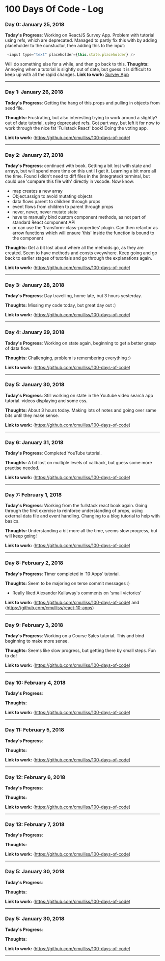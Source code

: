 # 100 Days Of Code - Log

### Day 0: January 25, 2018

**Today's Progress**: Working on ReactJS Survey App. Problem with tutorial using refs, which are deprecated. Managed to partly fix this with by adding placeholder to the constuctor, then adding this to the input:
``` javascript  
 <input type="text" placeholder={this.state.placeholder} />
```
Will do something else for a while, and then go back to this.
**Thoughts:** 
    Annoying when a tutorial is slightly out of date, but guess it is difficult to keep up with all the rapid changes.
**Link to work:** [Survey App](https://github.com/cmulliss/100-days-of-code)

- - - 

### Day 1: January 26, 2018

**Today's Progress**: Getting the hang of this.props and pulling in objects from seed file.

**Thoughts:** Frustrating, but also interesting trying to work around a slightly? out of date tutorial, using deprecated refs. Got part way, but left it for now to work through the nice fat 'Fullstack React' book! Doing the voting app. 

**Link to work:** 
(https://github.com/cmulliss/100-days-of-code)

- - - 

### Day 2: January 27, 2018

**Today's Progress**: continued with book. Getting a bit lost with state and arrays, but will spend more time on this until I get it. Learning a bit more all the time. Found I didn't need to diff files in the (integrated) terminal, but could use 'compare this file with' directly in vscode. 
Now know:
- map creates a new array
- Object.assign to avoid mutating objects
- data flows parent to children through props
- event flows from children to parent through props
- never, never, never mutate state
- have to manually bind custom component methods, as not part of standard React component API
- or can use the 'transform-class-properties' plugin. Can then refactor as arrow functions which will ensure 'this' inside the function is bound to the component 

**Thoughts:** Get a bit lost about where all the methods go, as they are created. Seem to have methods and consts eveywhere. Keep going and go back to earlier stages of tutorials and go through the explanations again. 

**Link to work:** 
(https://github.com/cmulliss/100-days-of-code)

- - - 

### Day 3: January 28, 2018

**Today's Progress**: Day travelling, home late, but 3 hours yesterday.

**Thoughts:** 
Missing my code today, but great day out :)

**Link to work:** 
(https://github.com/cmulliss/100-days-of-code)

- - - 

### Day 4: January 29, 2018

**Today's Progress**: Working on state again, beginning to get a better grasp of data flow.

**Thoughts:** Challenging, problem is remembering everything :)

**Link to work:** 
(https://github.com/cmulliss/100-days-of-code)

- - - 

### Day 5: January 30, 2018

**Today's Progress**: Still working on state in the Youtube video search app tutorial. videos displaying and some css.

**Thoughts:** About 3 hours today. Making lots of notes and going over same bits until they make sense.

**Link to work:** 
(https://github.com/cmulliss/100-days-of-code)

- - - 
### Day 6: January 31, 2018

**Today's Progress**: Completed YouTube tutorial. 

**Thoughts:** A bit lost on multiple levels of callback, but guess some more practise needed.

**Link to work:** 
(https://github.com/cmulliss/100-days-of-code)

- - - 
### Day 7: February 1, 2018

**Today's Progress**: Working from the fullstack react book again. Going through the first exercise to reinforce understanding of props, using external data file and event handling. Changing to a blog tutorial to help with basics.

**Thoughts:** Understanding a bit more all the time, seems slow progress, but will keep going! 

**Link to work:** 
(https://github.com/cmulliss/100-days-of-code)

- - - 
### Day 8: February 2, 2018

**Today's Progress**: Timer completed in '10 Apps' tutorial. 

**Thoughts:** Seem to be majoring on terse commit messages :)
- Really liked Alexander Kallaway's comments on 'small victories' 

**Link to work:** 
(https://github.com/cmulliss/100-days-of-code) and (https://github.com/cmulliss/react-10-apps)

- - - 
### Day 9: February 3, 2018

**Today's Progress**: Working on a Course Sales tutorial. This and bind beginning to make more sense. 

**Thoughts:** Seems like slow progress, but getting there by small steps. Fun to do!

**Link to work:** 
(https://github.com/cmulliss/100-days-of-code)

- - - 
### Day 10: February 4, 2018

**Today's Progress**:

**Thoughts:** 

**Link to work:** 
(https://github.com/cmulliss/100-days-of-code)

- - - 
### Day 11: February 5, 2018

**Today's Progress**:

**Thoughts:** 

**Link to work:** 
(https://github.com/cmulliss/100-days-of-code)

- - - 
### Day 12: February 6, 2018

**Today's Progress**:

**Thoughts:** 

**Link to work:** 
(https://github.com/cmulliss/100-days-of-code)

- - - 
### Day 13: February 7, 2018

**Today's Progress**:

**Thoughts:** 

**Link to work:** 
(https://github.com/cmulliss/100-days-of-code)

- - - 
### Day 5: January 30, 2018

**Today's Progress**:

**Thoughts:** 

**Link to work:** 
(https://github.com/cmulliss/100-days-of-code)

- - - 
### Day 5: January 30, 2018

**Today's Progress**:

**Thoughts:** 

**Link to work:** 
(https://github.com/cmulliss/100-days-of-code)

- - - 
